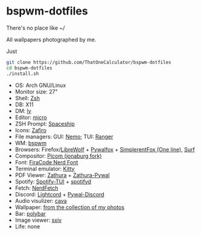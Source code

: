 # bspwm-dotfiles
There's no place like ~/

All wallpapers photographed by me.

Just 
```sh
git clone https://github.com/ThatOneCalculator/bspwm-dotfiles
cd bspwm-dotfiles
./install.sh
```

- OS: Arch GNU/Linux
- Monitor size: 27"
- Shell: [Zsh](https://www.zsh.org/)
- DB: X11
- DM: [ly](https://github.com/nullgemm/ly)
- Editor: [micro](https://micro-editor.github.io/)
- ZSH Prompt: [Spaceship](https://denysdovhan.com/spaceship-prompt/)
- Icons: [Zafiro](https://github.com/zayronxio/Zafiro-icons)
- File managers: GUI: [Nemo](https://github.com/linuxmint/nemo); TUI: [Ranger](https://github.com/linuxmint/nemo)
- WM: [bspwm](https://github.com/baskerville/bspwm)
- Browsers: Firefox/[LibreWolf](https://librewolf-community.gitlab.io/) + [Pywalfox](https://github.com/frewacom/pywalfox) + [SimplerentFox (One line)](https://github.com/MiguelRAvila/SimplerentFox/blob/master/Linux/userChrome__OneLine.css), [Surf](https://github.com/muennich/sxiv)
- Compositor: [Picom (jonaburg fork)](https://github.com/jonaburg/picom)
- Font: [FiraCode Nerd Font](https://www.nerdfonts.com/)
- Terminal emulator: [Kitty](https://github.com/kovidgoyal/kitty)
- PDF Viewer: [Zathura](https://pwmt.org/projects/zathura/) + [Zathura-Pywal](https://github.com/GideonWolfe/Zathura-Pywal)
- Spotify: [Spotify-TUI](https://github.com/Rigellute/spotify-tui) + [spotifyd](https://github.com/Spotifyd/spotifyd)
- Fetch: [NerdFetch](https://github.com/thatonecalculator/nerdfetch)
- Discord: [Lightcord](https://lightcord.github.io/) + [Pywal-Discord](https://github.com/FilipLitwora/pywal-discord)
- Audio visulizer: [cava](https://github.com/karlstav/cava)
- Wallpaper: [from the collection of my photos](https://github.com/rose-pine/wallpapers)
- Bar: [polybar](https://github.com/polybar/polybar)
- Image viewer: [sxiv](https://github.com/muennich/sxiv)
- Life: none

